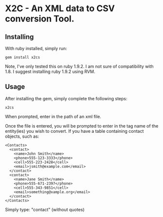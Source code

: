 # X2C - An XML data to CSV conversion Tool.

## Installing

With ruby installed, simply run:

    gem install x2cs
    
Note, I've only tested this on ruby 1.9.2. I am not sure of compatibility with 1.8. I suggest installing ruby 1.9.2 using RVM.

## Usage

After installing the gem, simply complete the following steps:

    x2cs
    
When prompted, enter in the path of an xml file.

Once the file is entered, you will be prompted to enter in the tag name of the entity(ies) you wish to convert. If you have a table containing
contact objects, such as:

    <Contacts>
      <contact>
        <name>John Smith</name>
        <phone>555-123-3333</phone>
        <cell>555-223-2428</cell>
        <email>jsmith@example.com</email>
      </contact>
      <contact>
        <name>Jane Smith</name>
        <phone>555-671-2397</phone>
        <cell>555-343-9851</cell>
        <email>something@xample.org</email>
      </contact>
    </Contacts>
          
Simply type: "contact" (without quotes)